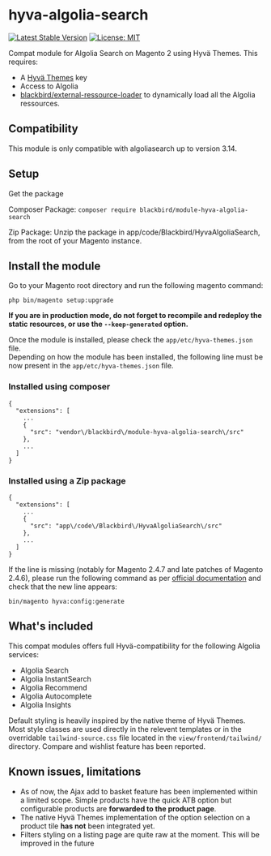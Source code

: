 # hyva-algolia-search

[![Latest Stable Version](https://img.shields.io/packagist/v/blackbird/module-hyva-algolia-search.svg?style=flat-square)](https://packagist.org/packages/blackbird/module-hyva-algolia-search)
[![License: MIT](https://img.shields.io/github/license/blackbird-agency/hyva-algolia-search.svg?style=flat-square)](./LICENSE)

Compat module for Algolia Search on Magento 2 using Hyvä Themes. This requires:
- A [Hyvä Themes](https://www.hyva.io/) key
- Access to Algolia
- [blackbird/external-ressource-loader](https://github.com/blackbird-agency/external-resources-loader) to dynamically load all the Algolia ressources.

## Compatibility

This module is only compatible with algoliasearch up to version 3.14.

## Setup

Get the package

Composer Package:
```composer require blackbird/module-hyva-algolia-search```

Zip Package:
Unzip the package in app/code/Blackbird/HyvaAlgoliaSearch, from the root of your Magento instance.

## Install the module

Go to your Magento root directory and run the following magento command:

```
php bin/magento setup:upgrade
```

**If you are in production mode, do not forget to recompile and redeploy the static resources, or use the `--keep-generated` option.**

Once the module is installed, please check the `app/etc/hyva-themes.json` file.   
Depending on how the module has been installed, the following line must be now present in the `app/etc/hyva-themes.json` file.

### Installed using composer

```
{
  "extensions": [
    ...
    {
      "src": "vendor\/blackbird\/module-hyva-algolia-search\/src"
    },
    ...
  ]
}
```

### Installed using a Zip package

```
{
  "extensions": [
    ...
    {
      "src": "app\/code\/Blackbird\/HyvaAlgoliaSearch\/src"
    },
    ...
  ]
}
```

If the line is missing (notably for Magento 2.4.7 and late patches of Magento 2.4.6), please run the following command as per [official documentation](https://docs.hyva.io/hyva-themes/compatibility-modules/tailwind-source-css-merging.html#1-create-the-tailwind-sourcecss-file) and check that the new line appears:

```
bin/magento hyva:config:generate
```


## What's included

This compat modules offers full Hyvä-compatibility for the following Algolia services:
- Algolia Search
- Algolia InstantSearch
- Algolia Recommend
- Algolia Autocomplete
- Algolia Insights

Default styling is heavily inspired by the native theme of Hyvä Themes. Most style classes are used directly in the relevent templates or in the overridable `tailwind-source.css` file located in the `view/frontend/tailwind/` directory.
Compare and wishlist feature has been reported.

## Known issues, limitations

- As of now, the Ajax add to basket feature has been implemented within a limited scope. Simple products have the quick ATB option but configurable products are **forwarded to the product page**.
- The native Hyvä Themes implementation of the option selection on a product tile **has not** been integrated yet.
- Filters styling on a listing page are quite raw at the moment. This will be improved in the future

